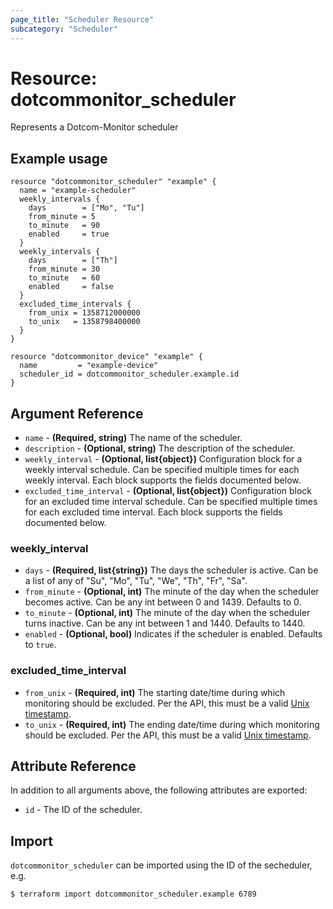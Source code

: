 ```yaml
---
page_title: "Scheduler Resource"
subcategory: "Scheduler"
---
```

# Resource: dotcommonitor_scheduler
Represents a Dotcom-Monitor scheduler

## Example usage
```hcl
resource "dotcommonitor_scheduler" "example" {
  name = "example-scheduler"
  weekly_intervals {
    days        = ["Mo", "Tu"]
    from_minute = 5
    to_minute   = 90
    enabled     = true
  }
  weekly_intervals {
    days        = ["Th"]
    from_minute = 30
    to_minute   = 60
    enabled     = false
  }
  excluded_time_intervals {
    from_unix = 1358712000000
    to_unix   = 1358798400000
  } 
}

resource "dotcommonitor_device" "example" {
  name         = "example-device"
  scheduler_id = dotcommonitor_scheduler.example.id
}
```

## Argument Reference
* `name` - **(Required, string)** The name of the scheduler.
* `description` - **(Optional, string)** The description of the scheduler.
* `weekly_interval` - **(Optional, list{object})** Configuration block for a weekly interval schedule. Can be specified multiple times for each weekly interval. Each block supports the fields documented below.
* `excluded_time_interval` - **(Optional, list{object})** Configuration block for an excluded time interval schedule. Can be specified multiple times for each excluded time interval. Each block supports the fields documented below.

### weekly_interval
* `days` - **(Required, list{string})** The days the scheduler is active. Can be a list of any of "Su", "Mo", "Tu", "We", "Th", "Fr", "Sa".
* `from_minute` - **(Optional, int)** The minute of the day when the scheduler becomes active. Can be any int between 0 and 1439. Defaults to 0.
* `to_minute` - **(Optional, int)** The minute of the day when the scheduler turns inactive. Can be any int between 1 and 1440. Defaults to 1440.
* `enabled` - **(Optional, bool)** Indicates if the scheduler is enabled. Defaults to `true`.

### excluded_time_interval
* `from_unix` - **(Required, int)** The starting date/time during which monitoring should be excluded. Per the API, this must be a valid [Unix timestamp](https://en.wikipedia.org/wiki/Unix_time).
* `to_unix` - **(Required, int)** The ending date/time during which monitoring should be excluded. Per the API, this must be a valid [Unix timestamp](https://en.wikipedia.org/wiki/Unix_time).


## Attribute Reference
In addition to all arguments above, the following attributes are exported:

* `id` - The ID of the scheduler.

## Import
`dotcommonitor_scheduler` can be imported using the ID of the secheduler, e.g.

```
$ terraform import dotcommonitor_scheduler.example 6789
```
